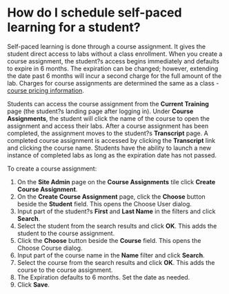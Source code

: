 # How do I schedule self-paced learning for a student?

Self-paced learning is done through a course assignment. It gives the student direct access to labs without a class enrollment. When you create a course assignment, the student?s access begins immediately and defaults to expire in 6 months. The expiration can be changed; however, extending the date past 6 months will incur a second charge for the full amount of the lab. Charges for course assignments are determined the same as a class - [course pricing information](../courses-and-labs/see-available-courses-and-determine-cost-for-lab-in-one.md).

Students can access the course assignment from the **Current Training** page (the student?s landing page after logging in). Under **Course Assignments**, the student will click the name of the course to open the assignment and access their labs. After a course assignment has been completed, the assignment moves to the student?s **Transcript** page. A completed course assignment is accessed by clicking the **Transcript** link and clicking the course name. Students have the ability to launch a new instance of completed labs as long as the expiration date has not passed.

To create a course assignment:
1. On the **Site Admin** page on the **Course Assignments** tile click **Create Course Assignment**. 
1. On the **Create Course Assignment** page, click the **Choose** button beside the **Student** field. This opens the Choose User dialog. 
1. Input part of the student?s **First** and **Last Name** in the filters and click **Search**. 
1. Select the student from the search results and click **OK**. This adds the student to the course assignment. 
1. Click the **Choose** button beside the **Course** field. This opens the Choose Course dialog. 
1. Input part of the course name in the **Name** filter and click **Search**. 
1. Select the course from the search results and click **OK**. This adds the course to the course assignment. 
1. The Expiration defaults to 6 months. Set the date as needed.
1. Click **Save**.